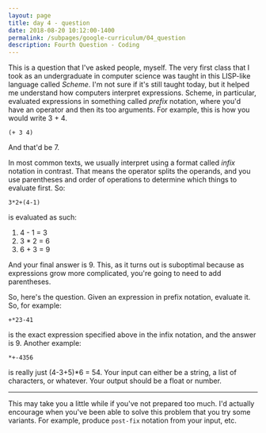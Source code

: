 ```yaml
---
layout: page
title: day 4 - question
date: 2018-08-20 10:12:00-1400
permalink: /subpages/google-curriculum/04_question
description: Fourth Question - Coding
---
```


This is a question that I've asked people, myself. The very first class that I took as an undergraduate in computer science was taught in this LISP-like language called *Scheme*. I'm not sure if it's still taught today, but it helped me understand how computers interpret expressions. Scheme, in particular, evaluated expressions in something called *prefix* notation, where you'd have an operator and then its too arguments. For example, this is how you would write 3 + 4.

```
(+ 3 4)
```

And that'd be 7.

In most common texts, we usually interpret using a format called *infix* notation in contrast. That means the operator splits the operands, and you use parentheses and order of operations to determine which things to evaluate first. So:

```
3*2+(4-1)
```

is evaluated as such:

1. 4 - 1 = 3
2. 3 * 2 = 6
3. 6 + 3 = 9

And your final answer is 9. This, as it turns out is suboptimal because as expressions grow more complicated, you're going to need to add parentheses.

So, here's the question. Given an expression in prefix notation, evaluate it. So, for example:

```
+*23-41
```

is the exact expression specified above in the infix notation, and the answer is 9. Another example:

```
*+-4356
```

is really just (4-3+5)*6 = 54. Your input can either be a string, a list of characters, or whatever. Your output should be a float or number.

---
This may take you a little while if you've not prepared too much. I'd actually encourage when you've been able to solve this problem that you try some variants. For example, produce `post-fix` notation from your input, etc.
